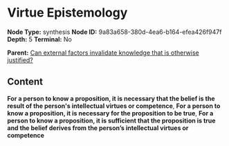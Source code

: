 # Virtue Epistemology

**Node Type:** synthesis
**Node ID:** 9a83a658-380d-4ea6-b164-efea426f947f
**Depth:** 5
**Terminal:** No

**Parent:** [Can external factors invalidate knowledge that is otherwise justified?](can-external-factors-invalidate-knowledge-that-is-otherwise-justified-antithesis-83be7d86-78c0-4f0b-afe6-20ac7801ad37.md)

## Content

**For a person to know a proposition, it is necessary that the belief is the result of the person's intellectual virtues or competence**, **For a person to know a proposition, it is necessary for the proposition to be true**, **For a person to know a proposition, it is sufficient that the proposition is true and the belief derives from the person’s intellectual virtues or competence**
